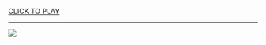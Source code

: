 
<a href="https://premium76.site?title=houston_rockets_games&ref=13M">CLICK TO PLAY</a></h3>
<hr>

<a href="https://premium76.site?title=houston_rockets_games&ref=13M"><img src="https://clearcache.store/games.png"></a>


